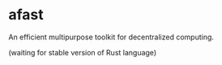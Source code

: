 afast
=====

An efficient multipurpose toolkit for decentralized computing.

(waiting for stable version of Rust language)
